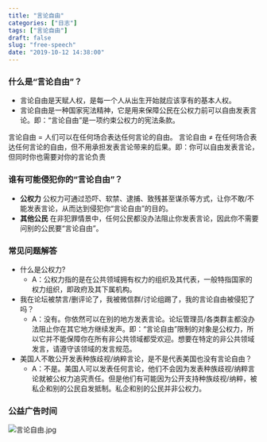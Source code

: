 ```yaml
---
title: "言论自由"
categories: ["日志"]
tags: ["言论自由"]
draft: false
slug: "free-speech"
date: "2019-10-12 14:38:00"
---
```


### 什么是“言论自由”？
- 言论自由是天赋人权，是每一个人从出生开始就应该享有的基本人权。
- 言论自由是一种国家宪法精神，它是用来保障公民在公权力前可以自由发表言论。即：“言论自由”是一项约束公权力的宪法条款。

言论自由 = 人们可以在任何场合表达任何言论的自由。
言论自由 ≠ 在任何场合表达任何言论的自由，但不用承担发表言论带来的后果。即：你可以自由发表言论，但同时你也需要对你的言论负责

### 谁有可能侵犯你的“言论自由”？
- **公权力** 公权力可通过恐吓、软禁、逮捕、致残甚至谋杀等方式，让你不敢/不能发表言论，从而达到侵犯你“言论自由”的目的。
- **其他公民** 在非犯罪情景中，任何公民都没办法阻止你发表言论，因此你不需要问别的公民要“言论自由”。

### 常见问题解答
- 什么是公权力?
	- A：公权力指的是在公共领域拥有权力的组织及其代表，一般特指国家的权力组织，即政府及其下属机构。
- 我在论坛被禁言/删评论了，我被微信群/讨论组踢了，我的言论自由被侵犯了吗？
	- A：没有。你依然可以在别的地方发表言论。论坛管理员/各类群主都没办法阻止你在其它地方继续发声。即：“言论自由”限制的对象是公权力，所以它并不能保障你在所有非公共领域都受欢迎。想要在特定的非公共领域发言，请遵守该领域的发言规范。
- 美国人不敢公开发表种族歧视/纳粹言论，是不是代表美国也没有言论自由？
	- A：不是。美国人可以发表任何言论，他们不会因为发表种族歧视/纳粹言论就被公权力追究责任。但是他们有可能因为公开支持种族歧视/纳粹，被私企和别的公民自发抵制。私企和别的公民并非公权力。

### 公益广告时间
![言论自由.jpg](https://cdn.jsdelivr.net/gh/eallion/blog@gh-pages/images/2019/10/1378019866.jpg)

